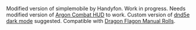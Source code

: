 Modified version of simplemobile by Handyfon. Work in progress.
Needs modified version of [Argon Combat HUD](https://github.com/JustAnotherIdea/enhancedcombathud-always-on-world-setting) to work.
Custom version of [dnd5e dark mode](https://github.com/JustAnotherIdea/dnd5edark-foundryvtt) suggested.
Compatible with [Dragon Flagon Manual Rolls](https://github.com/flamewave000/dragonflagon-fvtt/tree/master/df-manual-rolls).